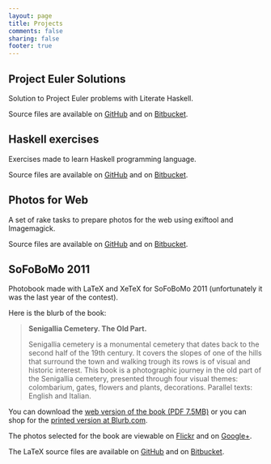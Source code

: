 ```yaml
---
layout: page
title: Projects
comments: false
sharing: false
footer: true
---
```


Project Euler Solutions
-----------------------
Solution to Project Euler problems with Literate Haskell.

Source files are available on
[GitHub](https://github.com/maurotrb/mt-euler "mt-euler on github")
and on
[Bitbucket](https://bitbucket.org/maurotrb/mt-euler "mt-euler on bitbucket").

Haskell exercises
-----------------
Exercises made to learn Haskell programming language.

Source files are available on
[GitHub](https://github.com/maurotrb/hs-exercises "hs-exercises on github")
and on
[Bitbucket](https://bitbucket.org/maurotrb/hs-exercises "hs-exercises on bitbucket").

Photos for Web
--------------
A set of rake tasks to prepare photos for the web using exiftool and Imagemagick.

Source files are available on
[GitHub](https://github.com/maurotrb/photos4web "photos4web on github")
and on
[Bitbucket](https://bitbucket.org/maurotrb/photos4web "photos4web on bitbucket").

SoFoBoMo 2011
-------------
Photobook made with LaTeX and XeTeX for SoFoBoMo 2011 (unfortunately it was
the last year of the contest).

Here is the blurb of the book:

> __Senigallia Cemetery. The Old Part.__
>
> Senigallia cemetery is a monumental cemetery that dates back to the second
> half of the 19th century. It covers the slopes of one of the hills that
> surround the town and walking trough its rows is of visual and historic
> interest. This book is a photographic journey in the old part of the
> Senigallia cemetery, presented through four visual themes: colombarium, gates,
> flowers and plants, decorations. Parallel texts: English and Italian.

You can download the
[web version of the book (PDF 7.5MB)](/downloads/documents/mt-sofobomo11.pdf "Senigallia Cemetery Book - Web version")
or you can shop for the
[printed version at Blurb.com](http://www.blurb.com/bookstore/detail/2475140 "Senigallia Cemetery Book at Blurb").

The photos selected for the book are viewable on
[Flickr](http://www.flickr.com/photos/maurot/sets/72157627502290161/ "Senigallia Cemetery photos on flickr")
and on
[Google+](https://plus.google.com/u/0/photos/100820707243557656600/albums/5649379085197453729 "Senigallia Cemetery photos on Google+").

The LaTeX source files are available on
[GitHub](https://github.com/maurotrb/sofobomo2011 "SoFoBoMo2011 on github")
and on
[Bitbucket](https://bitbucket.org/maurotrb/sofobomo2011 "SoFoBoMo2011 on bitbucket").

